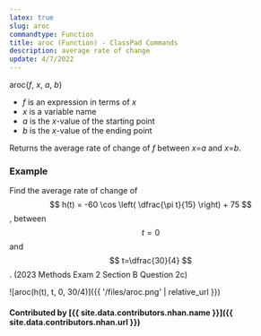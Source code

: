 ```yaml
---
latex: true
slug: aroc
commandtype: Function
title: aroc (Function) - ClassPad Commands
description: average rate of change
update: 4/7/2022
---
```


aroc(*f*, *x*, *a*, *b*)

- *f* is an expression in terms of *x*
- *x* is a variable name
- *a* is the *x*-value of the starting point
- *b* is the *x*-value of the ending point

Returns the average rate of change of *f* between *x*=*a* and *x*=*b*.

### Example

Find the average rate of change of $$ h(t) = -60 \cos \left( \dfrac{\pi t}{15} \right) + 75 $$, between $$ t=0 $$ and $$ t=\dfrac{30}{4} $$. (2023 Methods Exam 2 Section B Question 2c)

![aroc(h(t), t, 0, 30/4)]({{ '/files/aroc.png' | relative_url }})

#### Contributed by [{{ site.data.contributors.nhan.name }}]({{ site.data.contributors.nhan.url }})
